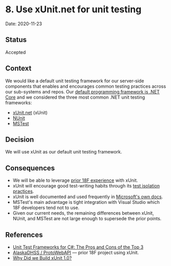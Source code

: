 # 8. Use xUnit.net for unit testing

Date: 2020-11-23

## Status

Accepted

## Context

We would like a default unit testing framework for our server-side components that enables and encourages common testing practices across our sub-systems and repos. Our [default programming framework is .NET Core](0003-programming-framework.md) and we considered the three most common .NET unit testing frameworks:

- [xUnit.net](https://xunit.net/) (xUnit)
- [NUnit](https://nunit.org/)
- [MSTest](https://en.wikipedia.org/wiki/Visual_Studio_Unit_Testing_Framework)

## Decision

We will use xUnit as our default unit testing framework.

## Consequences

- We will be able to leverage [prior 18F experience](https://gsa-tts.slack.com/archives/CCRJXQ74K/p1561050449005600) with xUnit.
- xUnit will encourage good test-writing habits through its [test isolation practices](https://xunit.net/docs/why-did-we-build-xunit-1.0#lessons-learned).
- xUnit is well documented and used frequently in [Microsoft's own docs](https://docs.microsoft.com/en-us/dotnet/core/testing/unit-testing-code-coverage?tabs=linux).
- MSTest's main advantage is tight integration with Visual Studio which 18F developers tend not to use.
- Given our current needs, the remaining differences between xUnit, NUnit, and MSTest are not large enough to supersede the prior points.

## References

- [Unit Test Frameworks for C#: The Pros and Cons of the Top 3](https://stackify.com/unit-test-frameworks-csharp/)
- [AlaskaDHSS / ProtoWebAPI](https://github.com/AlaskaDHSS/ProtoWebApi) — prior 18F project using xUnit.
- [Why Did we Build xUnit 1.0?](https://xunit.net/docs/why-did-we-build-xunit-1.0)


